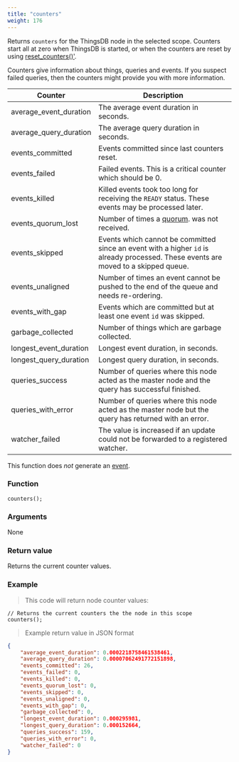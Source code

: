 ```yaml
---
title: "counters"
weight: 176
---
```


Returns `counters` for the ThingsDB node in the selected scope. Counters start all at zero when ThingsDB
is started, or when the counters are reset by using [reset_counters()'](../../node-api/reset_counters).

Counters give information about things, queries and events. If you suspect failed queries, then
the counters might provide you with more information.

Counter | Description
------- | -----------
average_event_duration | The average event duration in seconds.
average_query_duration | The average query duration in seconds.
events_committed | Events committed since last counters reset.
events_failed | Failed events. This is a critical counter which should be 0.
events_killed | Killed events took too long for receiving the `READY` status. These events may be processed later.
events_quorum_lost | Number of times a [quorum](../../overview/dictionary). was not received.
events_skipped | Events which cannot be committed since an event with a higher `id` is already processed. These events are moved to a skipped queue.
events_unaligned | Number of times an event cannot be pushed to the end of the queue and needs re-ordering.
events_with_gap | Events which are committed but at least one event `id` was skipped.
garbage_collected | Number of things which are garbage collected.
longest_event_duration | Longest event duration, in seconds.
longest_query_duration | Longest query duration, in seconds.
queries_success | Number of queries where this node acted as the master node and the query has successful finished.
queries_with_error | Number of queries where this node acted as the master node but the query has returned with an error.
watcher_failed | The value is increased if an update could not be forwarded to a registered watcher.

This function does *not* generate an [event](../../overview/events).

### Function

`counters();`

### Arguments

None

### Return value

Returns the current counter values.

### Example

> This code will return node counter values:

```thingsdb,should_pass,@n
// Returns the current counters the the node in this scope
counters();
```

> Example return value in JSON format

```json
{
    "average_event_duration": 0.0002218758461538461,
    "average_query_duration": 0.00007062491772151898,
    "events_committed": 26,
    "events_failed": 0,
    "events_killed": 0,
    "events_quorum_lost": 0,
    "events_skipped": 0,
    "events_unaligned": 0,
    "events_with_gap": 0,
    "garbage_collected": 0,
    "longest_event_duration": 0.000295981,
    "longest_query_duration": 0.000152664,
    "queries_success": 159,
    "queries_with_error": 0,
    "watcher_failed": 0
}
```
